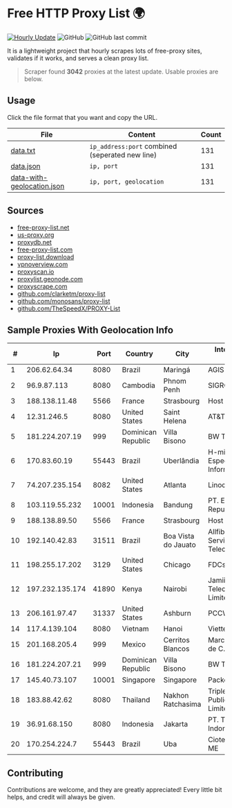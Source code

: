 
# Free HTTP Proxy List 🌍

[![Hourly Update](https://github.com/mertguvencli/http-proxy-list/actions/workflows/main.yml/badge.svg?branch=main)](https://github.com/mertguvencli/http-proxy-list/actions/workflows/main.yml)
![GitHub](https://img.shields.io/github/license/mertguvencli/http-proxy-list)
![GitHub last commit](https://img.shields.io/github/last-commit/mertguvencli/http-proxy-list)

It is a lightweight project that hourly scrapes lots of free-proxy sites, validates if it works, and serves a clean proxy list.


> Scraper found **3042** proxies at the latest update. Usable proxies are below.

## Usage

Click the file format that you want and copy the URL.


|File|Content|Count|
|----|-------|-----|
|[data.txt](https://raw.githubusercontent.com/mertguvencli/http-proxy-list/main/proxy-list/data.txt)|`ip_address:port` combined (seperated new line)|131|
|[data.json](https://raw.githubusercontent.com/mertguvencli/http-proxy-list/main/proxy-list/data.json)|`ip, port`|131|
|[data-with-geolocation.json](https://raw.githubusercontent.com/mertguvencli/http-proxy-list/main/proxy-list/data-with-geolocation.json)|`ip, port, geolocation`|131|

## Sources

* [free-proxy-list.net](https://free-proxy-list.net)
* [us-proxy.org](https://www.us-proxy.org)
* [proxydb.net](http://proxydb.net)
* [free-proxy-list.com](https://free-proxy-list.com/?page=&port=&type%5B%5D=http&type%5B%5D=https&up_time=0&search=Search)
* [proxy-list.download](https://www.proxy-list.download/HTTP)
* [vpnoverview.com](https://vpnoverview.com/privacy/anonymous-browsing/free-proxy-servers)
* [proxyscan.io](https://www.proxyscan.io)
* [proxylist.geonode.com](https://proxylist.geonode.com/api/proxy-list?limit=300&page=1&sort_by=lastChecked&sort_type=desc&protocols=http,https)
* [proxyscrape.com](https://api.proxyscrape.com/v2/?request=displayproxies&protocol=http&timeout=10000&country=all&ssl=all&anonymity=all)
* [github.com/clarketm/proxy-list](https://raw.githubusercontent.com/clarketm/proxy-list/master/proxy-list-raw.txt)
* [github.com/monosans/proxy-list](https://raw.githubusercontent.com/monosans/proxy-list/main/proxies/http.txt)
* [github.com/TheSpeedX/PROXY-List](https://raw.githubusercontent.com/TheSpeedX/PROXY-List/master/http.txt)


## Sample Proxies With Geolocation Info

|#|Ip|Port|Country|City|Internet Service Provider|
|-|--|----|-------|----|-------------------------|
|1|206.62.64.34|8080|Brazil|Maringá|AGIS|
|2|96.9.87.113|8080|Cambodia|Phnom Penh|SIGROUPS|
|3|188.138.11.48|5566|France|Strasbourg|Host Europe GmbH|
|4|12.31.246.5|8080|United States|Saint Helena|AT&T Services, Inc.|
|5|181.224.207.19|999|Dominican Republic|Villa Bisono|BW TELECOM|
|6|170.83.60.19|55443|Brazil|Uberlândia|H-micro Assistencia Especializade EM Inform Ldta|
|7|74.207.235.154|8082|United States|Atlanta|Linode, LLC|
|8|103.119.55.232|10001|Indonesia|Bandung|PT. Eka Mas Republik|
|9|188.138.89.50|5566|France|Strasbourg|Host Europe GmbH|
|10|192.140.42.83|31511|Brazil|Boa Vista do Jauato|Allfiber Telecom ServiÔos de TelecomunicaÔÔes|
|11|198.255.17.202|3129|United States|Chicago|FDCservers.net|
|12|197.232.135.174|41890|Kenya|Nairobi|Jamii Telecommunications Limited|
|13|206.161.97.47|31337|United States|Ashburn|PCCW Global, Inc.|
|14|117.4.139.104|8080|Vietnam|Hanoi|Viettel Corporation|
|15|201.168.205.4|999|Mexico|Cerritos Blancos|Marcatel Com, S.A. de C.V.|
|16|181.224.207.21|999|Dominican Republic|Villa Bisono|BW TELECOM|
|17|145.40.73.107|10001|Singapore|Singapore|Packet Host, Inc.|
|18|183.88.42.62|8080|Thailand|Nakhon Ratchasima|Triple T Broadband Public Company Limited|
|19|36.91.68.150|8080|Indonesia|Jakarta|PT. Telekomunikasi Indonesia|
|20|170.254.224.7|55443|Brazil|Uba|Ciotec Telecom Ltda ME|



## Contributing

Contributions are welcome, and they are greatly appreciated! Every
little bit helps, and credit will always be given.

